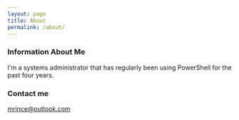 ```yaml
---
layout: page
title: About
permalink: /about/
---
```



### Information About Me

I'm a systems administrator that has regularly been using PowerShell for the past four years.

### Contact me

[mrince@outlook.com](mailto:mrince@outlook.com)

